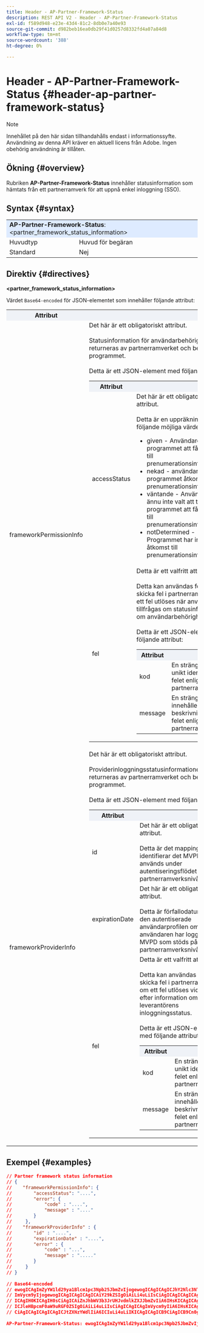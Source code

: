 ```yaml
---
title: Header - AP-Partner-Framework-Status
description: REST API V2 - Header - AP-Partner-Framework-Status
exl-id: f589d948-e23e-43d4-81c2-8db0e7a40e93
source-git-commit: d982beb16ea0db29f41d0257d8332fd4a07a84d8
workflow-type: tm+mt
source-wordcount: '388'
ht-degree: 0%

---
```


# Header - AP-Partner-Framework-Status {#header-ap-partner-framework-status}

>[!NOTE]
>
> Innehållet på den här sidan tillhandahålls endast i informationssyfte. Användning av denna API kräver en aktuell licens från Adobe. Ingen obehörig användning är tillåten.

## Ökning {#overview}

Rubriken <b>AP-Partner-Framework-Status</b> innehåller statusinformation som hämtats från ett partnerramverk för att uppnå enkel inloggning (SSO).

## Syntax {#syntax}

<table>
   <tr>
      <td style="background-color: #DEEBFF;" colspan="2"><b>AP-Partner-Framework-Status</b>: &lt;partner_framework_status_information&gt;</td>
   </tr>
   <tr>
      <td>Huvudtyp</td>
      <td>Huvud för begäran</td>
   </tr>
   <tr>
      <td>Standard</td>
      <td>Nej</td>
   </tr>
</table>

## Direktiv {#directives}

<b>&lt;partner_framework_status_information></b>

Värdet `Base64-encoded` för JSON-elementet som innehåller följande attribut:

<table>
   <tr>
      <th style="background-color: #EFF2F7; width: 15%;">Attribut</th>
      <th style="background-color: #EFF2F7;"></th>
   </tr>
   <tr>
      <td>frameworkPermissionInfo</td>
      <td>
         Det här är ett obligatoriskt attribut.
         <br/><br/>
         Statusinformation för användarbehörigheter som returneras av partnerramverket och bearbetas av programmet.
         <br/><br/>
         Detta är ett JSON-element med följande attribut:
         <br/>
         <table>
            <tr>
               <th style="background-color: #EFF2F7; width: 15%;">Attribut</th>
               <th style="background-color: #EFF2F7;"></th>
            </tr>
            <tr>
               <td>accessStatus</td>
               <td>
                  Det här är ett obligatoriskt attribut.
                  <br/><br/>
                  Detta är en uppräkning med följande möjliga värden:
                  <br/>
                  <ul>
                     <li>given - Användaren tillät programmet att få åtkomst till prenumerationsinformation.</li>
                     <li>nekad - användaren nekade programmet åtkomst till prenumerationsinformation.</li>
                     <li>väntande - Användaren har ännu inte valt att tillåta programmet att få åtkomst till prenumerationsinformation.</li>
                     <li>notDetermined - Programmet har inte åtkomst till prenumerationsinformation.</li>
                  </ul>
               </td>
            </tr>
            <tr>
               <td>fel</td>
               <td>
                  Detta är ett valfritt attribut.
                  <br/><br/>
                  Detta kan användas för att skicka fel i partnerramverket om ett fel utlöses när användaren tillfrågas om statusinformation om användarbehörigheter.
                  <br/><br/>
                  Detta är ett JSON-element med följande attribut:
                  <br/>
                  <table>
                     <tr>
                        <th style="background-color: #EFF2F7; width: 15%;">Attribut</th>
                        <th style="background-color: #EFF2F7;"></th>
                     </tr>
                     <tr>
                        <td>kod</td>
                        <td>En sträng som unikt identifierar felet enligt partnerramverket.</td>
                     </tr>
                     <tr>
                        <td>message</td>
                        <td>En sträng som innehåller beskrivningen av felet enligt partnerramverket.</td>
                     </tr>
                  </table>
               </td>
            </tr>
         </table>
      </td>
   </tr>
   <tr>
      <td>frameworkProviderInfo</td>
      <td>
         Det här är ett obligatoriskt attribut.
         <br/><br/>
         Providerinloggningsstatusinformationen som returneras av partnerramverket och bearbetas av programmet.
         <br/><br/>
         Detta är ett JSON-element med följande attribut:
         <br/>
         <table>
            <tr>
               <th style="background-color: #EFF2F7; width: 15%;">Attribut</th>
               <th style="background-color: #EFF2F7;"></th>
            </tr>
            <tr>
               <td>id</td>
               <td>
                  Det här är ett obligatoriskt attribut.
                  <br/><br/>
                  Detta är det mappingId som identifierar det MVPD som används under autentiseringsflödet på partnerramverksnivå.
               </td>
            </tr>
            <tr>
               <td>expirationDate</td>
               <td>
                  Det här är ett obligatoriskt attribut.
                  <br/><br/>
                  Detta är förfallodatumet för den autentiserade användarprofilen om användaren har loggat med ett MVPD som stöds på partnerramverksnivån.
               </td>
            </tr>
            <tr>
               <td>fel</td>
               <td>
                  Detta är ett valfritt attribut.
                  <br/><br/>
                  Detta kan användas för att skicka fel i partnerramverket om ett fel utlöses vid sökning efter information om leverantörens inloggningsstatus.
                  <br/><br/>
                  Detta är ett JSON-element med följande attribut:
                  <br/>
                  <table>
                     <tr>
                        <th style="background-color: #EFF2F7; width: 15%;">Attribut</th>
                        <th style="background-color: #EFF2F7;"></th>
                     </tr>
                     <tr>
                        <td>kod</td>
                        <td>En sträng som unikt identifierar felet enligt partnerramverket.</td>
                     </tr>
                     <tr>
                        <td>message</td>
                        <td>En sträng som innehåller beskrivningen av felet enligt partnerramverket.</td>
                     </tr>
                  </table>
               </td>
            </tr>
         </table>
      </td>
   </tr>
</table>

## Exempel {#examples}

```JSON
// Partner framework status information
// {
//    "frameworkPermissionInfo": {
//        "accessStatus": "....",
//        "error": {
//            "code" : "....",
//            "message" : "...."
//        }
//     },
//    "frameworkProviderInfo" : {
//        "id" : "....",
//        "expirationDate" : "....",
//        "error" : {
//            "code" : "...",
//            "message" : "....."
//        }
//     }
// }  
 
// Base64-encoded
// ewogICAgImZyYW1ld29ya1Blcm1pc3Npb25JbmZvIjogewogICAgICAgICJhY2Nlc3NTdGF0dXMiOiAiLi4uLiIsCiAgICAgICAg
// ImVycm9yIjogewogICAgICAgICAgICAiY29kZSIgOiAiLi4uLiIsCiAgICAgICAgICAgICJtZXNzYWdlIiA6ICIuLi4uIgogICAg
// ICAgIH0KICAgIH0sCiAgICAiZnJhbWV3b3JrUHJvdmlkZXJJbmZvIiA6IHsKICAgICAgICAiaWQiIDogIi4uLi4iLAogICAgICAg
// ICJleHBpcmF0aW9uRGF0ZSIgOiAiLi4uLiIsCiAgICAgICAgImVycm9yIiA6IHsKICAgICAgICAgICAgImNvZGUiIDogIi4uLiIs
// CiAgICAgICAgICAgICJtZXNzYWdlIiA6ICIuLi4uLiIKICAgICAgICB9CiAgICB9Cn0gIA==
 
AP-Partner-Framework-Status: ewogICAgImZyYW1ld29ya1Blcm1pc3Npb25JbmZvIjogewogICAgICAgICJhY2Nlc3NTdGF0dXMiOiAiLi4uLiIsCiAgICAgICAgImVycm9yIjogewogICAgICAgICAgICAiY29kZSIgOiAiLi4uLiIsCiAgICAgICAgICAgICJtZXNzYWdlIiA6ICIuLi4uIgogICAgICAgIH0KICAgIH0sCiAgICAiZnJhbWV3b3JrUHJvdmlkZXJJbmZvIiA6IHsKICAgICAgICAiaWQiIDogIi4uLi4iLAogICAgICAgICJleHBpcmF0aW9uRGF0ZSIgOiAiLi4uLiIsCiAgICAgICAgImVycm9yIiA6IHsKICAgICAgICAgICAgImNvZGUiIDogIi4uLiIsCiAgICAgICAgICAgICJtZXNzYWdlIiA6ICIuLi4uLiIKICAgICAgICB9CiAgICB9Cn0gIA==
```
